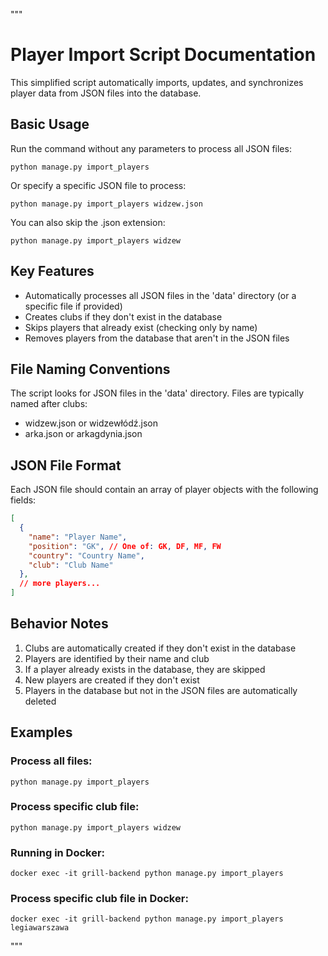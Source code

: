 """
# Player Import Script Documentation

This simplified script automatically imports, updates, and synchronizes player data from JSON files into the database.

## Basic Usage

Run the command without any parameters to process all JSON files:
```
python manage.py import_players
```

Or specify a specific JSON file to process:
```
python manage.py import_players widzew.json
```

You can also skip the .json extension:
```
python manage.py import_players widzew
```

## Key Features

- Automatically processes all JSON files in the 'data' directory (or a specific file if provided)
- Creates clubs if they don't exist in the database
- Skips players that already exist (checking only by name)
- Removes players from the database that aren't in the JSON files

## File Naming Conventions

The script looks for JSON files in the 'data' directory. Files are typically named after clubs:
- widzew.json or widzewłódź.json
- arka.json or arkagdynia.json

## JSON File Format

Each JSON file should contain an array of player objects with the following fields:
```json
[
  {
    "name": "Player Name",
    "position": "GK", // One of: GK, DF, MF, FW
    "country": "Country Name",
    "club": "Club Name"
  },
  // more players...
]
```

## Behavior Notes

1. Clubs are automatically created if they don't exist in the database
2. Players are identified by their name and club
3. If a player already exists in the database, they are skipped
4. New players are created if they don't exist
5. Players in the database but not in the JSON files are automatically deleted

## Examples

### Process all files:
```
python manage.py import_players
```

### Process specific club file:
```
python manage.py import_players widzew
```

### Running in Docker:
```
docker exec -it grill-backend python manage.py import_players
```

### Process specific club file in Docker:
```
docker exec -it grill-backend python manage.py import_players legiawarszawa
```
"""
